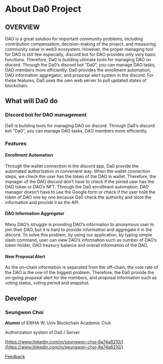 <!-- @format -->

# About Da0 Project

## **OVERVIEW**

DAO is a great solution for important community problems, including contribution compensation, decision-making of the project, and measuring community value in web3 ecosystem. However, the proper managing tool for DAO is still few especially, discord bot for DAO provides only very basic functions. Therefore, Da0 is building ultimate tools for managing DAO on discord. Through the Da0’s discord bot ”Da0”, you can manage DAO tasks, DAO members more efficiently. Da0 provides the enrollment automation, DAO information aggregator, and proposal alert system in the discord. For these features, Da0 uses the own web server to pull updated states of blockchain.

## **What will Da0 do**

### **Discord bot for DAO management**

Da0 is building tools for managing DAO on discord. Through Da0’s discord bot ”Da0”, you can manage DAO tasks, DAO members more efficiently.

### Features

#### **Enrollment Automation**

Through the wallet connection in the discord app, Da0 provide the automated authorization in convenient way. When the wallet connection steps, we check the user has the token of the DAO in wallet. Therefore, the manager of the DAO discord don’t have to check if the joined user has the DAO token or DAO’s NFT. Through the Da0 enrollment automation, DAO manager doesn’t have to use the Google form or check if the user hold the token of DAO one by one because Da0 check the authority and store the information and provide it as the API.

#### **DAO Information Aggregator**

Many DAO’s struggle is providing DAO’s information to anonymous user to join their DAO, but it is hard to provide information and aggregate it in the discord. To solve this problem, by using our application, by typing simple slash command, user can view DAO’s information such as number of DAO’s token holder, DAO treasury balance and overall information of the DAO.

#### **New Proposal Alert**

As the on-chain information is separated from the off-chain, the vote rate of the DAO is the one of the biggest problem. Therefore, the Da0 provide the on-going proposal alert for the members, and proposal information such as voting status, voting period and snapshot.

## Developer

### **Seungwon Choi**

**Alumni** of EWHA W. Univ Blockchain Academic Club

Authorization system of Da0 / Server

[https://www.linkedin.com/in/seungwon-choi-8a74a6210/](https://www.linkedin.com/in/seungwon-choi-8a74a6210/)

[Feedback](https://www.notion.so/Feedback-8065c26f67d64de6b5453a35e110db9d)
